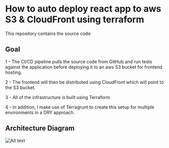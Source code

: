 # How to auto deploy react app to aws S3 & CloudFront using terraform

This repository contains the source code

## Goal 

1 - The CI/CD pipeline pulls the source code from GitHub and run tests against the application before deploying it to an aws S3 bucket for frontend hosting.

2 - The frontend will then be distributed using CloudFront which will point to the S3 bucket. 

3 - All of the infrastructure is built using Terraform.

4 - In addition, I make use of Terragrunt to create this setup for multiple environments in a DRY approach.


## Architecture Diagram
![Alt text](./architecture-s3-cloudfront.png?raw=true "Architecture Diagram")



